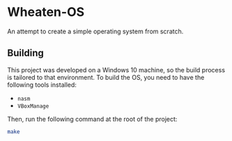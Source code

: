 # Wheaten-OS
An attempt to create a simple operating system from scratch.

## Building
This project was developed on a Windows 10 machine, so the build process is tailored to that environment.
To build the OS, you need to have the following tools installed:
- `nasm`
- `VBoxManage`

Then, run the following command at the root of the project:
```bash
make
```